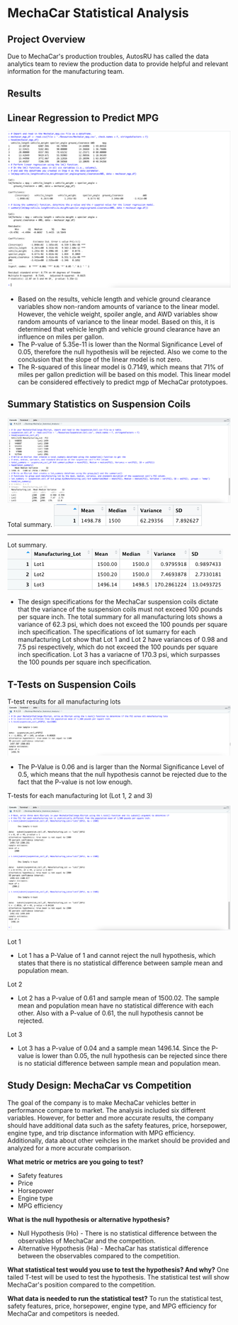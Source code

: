 # MechaCar Statistical Analysis

## Project Overview

Due to MechaCar's production troubles, AutosRU has called the data analytics team to review the production data to provide helpful and relevant information for the manufacturing team.



## Results

## Linear Regression to Predict MPG

![](https://github.com/EnoVaqari/MechaCar_Statistical_Analysis/blob/main/Images/1.png)

* Based on the results, vehicle length and vehicle ground clearance variables show non-random amounts of variance to the linear model. However, the vehicle weight, spoiler angle, and AWD variables show random amounts of variance to the linear model. Based on this, it is determined that vehicle length and vehicle ground clearance have an influence on miles per gallon.
* The P-value of 5.35e-11 is lower than the Normal Significance Level of 0.05, therefore the null hypothesis will be rejected. Also we come to the conclusion that the slope of the linear model is not zero.
* The R-squared of this linear model is 0.7149, which means that 71% of miles per gallon prediction will be based on this model. This linear model can be considered effectively to predict mgp of MechaCar prototypoes.

## Summary Statistics on Suspension Coils

![](https://github.com/EnoVaqari/MechaCar_Statistical_Analysis/blob/main/Images/2.png)
Total summary.
![](https://github.com/EnoVaqari/MechaCar_Statistical_Analysis/blob/main/Images/total_summary.png)
***
Lot summary.
![](https://github.com/EnoVaqari/MechaCar_Statistical_Analysis/blob/main/Images/lot_summary.png)

* The design specifications for the MechaCar suspension coils dictate that the variance of the suspension coils must not exceed 100 pounds per square inch. The total summary for all manufacturing lots shows a variance of 62.3 psi, which does not exceed the 100 pounds per square inch specification. The specifications of lot sumarry for each manufacturing Lot show that Lot 1 and Lot 2 have variances of 0.98 and 7.5 psi respectively, which do not exceed the 100 pounds per square inch specification. Lot 3 has a variacne of 170.3 psi, which surpasses the 100 pounds per square inch specification.


## T-Tests on Suspension Coils
T-test results for all manufacturing lots
![](https://github.com/EnoVaqari/MechaCar_Statistical_Analysis/blob/main/Images/3.png)

* The P-Value is 0.06 and is larger than the Normal Significance Level of 0.5, which means that the null hypothesis cannot be rejected due to the fact that the P-value is not low enough. 

T-tests for each manufacturing lot (Lot 1, 2 and 3)

![](https://github.com/EnoVaqari/MechaCar_Statistical_Analysis/blob/main/Images/4.png)

Lot 1

* Lot 1 has a P-Value of 1 and cannot reject the null hypothesis, which states that there is no statistical difference between sample mean and population mean.

Lot 2

* Lot 2 has a P-value of 0.61 and sample mean of 1500.02. The sample mean and population mean have no statistical difference with each other. Also with a P-value of 0.61, the null hypothesis cannot be rejected.

Lot 3

*  Lot 3 has a P-value of 0.04 and a sample mean 1496.14. Since the P-value is lower than 0.05, the null hypothesis can be rejected since there is no staticial difference between sample mean and population mean.

## Study Design: MechaCar vs Competition

The goal of the company is to make MechaCar vehicles better in performance compare to market. The analysis included six different variables. However, for better and more accurate results, the company should have additional data such as the safety features, price, horsepower, engine type, and trip disctance information with MPG efficiency. Additionally, data about other veihcles in the market should be provided and analyzed for a more accurate comparison.


**What metric or metrics are you going to test?**

* Safety features
* Price
* Horsepower
* Engine type
* MPG efficiency

**What is the null hypothesis or alternative hypothesis?**

* Null Hypothesis (Ho) -  There is no statistical difference between the observables of MechaCar and the competition.
* Alternative Hypothesis (Ha) - MechaCar has statistical difference between the observables compared to the competition.

**What statistical test would you use to test the hypothesis? And why?**
One tailed T-test will be used to test the hypothesis. The statistical test will show MechaCar's position compared to the competition. 


**What data is needed to run the statistical test?**
To run the statistical test, safety features, price, horsepower, engine type, and MPG efficiency for MechaCar and competitors is needed.
